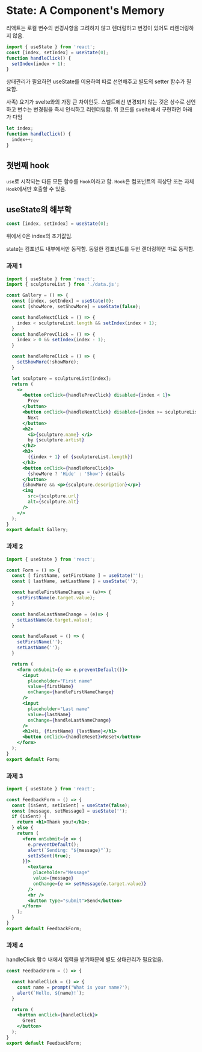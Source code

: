 # State: A Component's Memory

리액트는 로컬 변수의 변경사항을 고려하지 않고 렌더링하고 변경이 있어도 리렌더링하지 않음.  

```jsx
import { useState } from 'react';
const [index, setIndex] = useState(0);
function handleClick() {
  setIndex(index + 1);
}
```
상태관리가 필요하면 useState를 이용하여 따로 선언해주고 별도의 setter 함수가 필요함.  

사족) 요기가 svelte와의 가장 큰 차이인듯. 스벨트에선 변경되지 않는 것은 상수로 선언하고 변수는 변경됨을 즉시 인식하고 리렌더링함. 위 코드를 svelte에서 구현하면 아래가 다임
```javascript
let index;
function handleClick() {
  index++;
}
```

## 첫번째 hook
`use`로 시작되는 다른 모든 함수를 `Hook`이라고 함.
`Hook`은 컴포넌트의 최상단 또는 자체 `Hook`에서만 호출할 수 있음. 

## useState의 해부학
```jsx
const [index, setIndex] = useState(0);
```
위에서 0은 index의 초기값임.  

state는 컴포넌트 내부에서만 동작함. 동일한 컴포넌트를 두번 렌더링하면 따로 동작함.

### 과제 1
```jsx
import { useState } from 'react';
import { sculptureList } from './data.js';

const Gallery = () => {
  const [index, setIndex] = useState(0);
  const [showMore, setShowMore] = useState(false);

  const handleNextClick = () => {
    index < sculptureList.length && setIndex(index + 1);
  }
  const handlePrevClick = () => {
    index > 0 && setIndex(index - 1);
  }

  const handleMoreClick = () => {
    setShowMore(!showMore);
  }

  let sculpture = sculptureList[index];
  return (
    <>
      <button onClick={handlePrevClick} disabled={index < 1}>
        Prev
      </button>
      <button onClick={handleNextClick} disabled={index >= sculptureList.length -1}>
        Next
      </button>
      <h2>
        <i>{sculpture.name} </i> 
        by {sculpture.artist}
      </h2>
      <h3>  
        ({index + 1} of {sculptureList.length})
      </h3>
      <button onClick={handleMoreClick}>
        {showMore ? 'Hide' : 'Show'} details
      </button>
      {showMore && <p>{sculpture.description}</p>}
      <img 
        src={sculpture.url} 
        alt={sculpture.alt}
      />
    </>
  );
}
export default Gallery;
```

### 과제 2
```jsx
import { useState } from 'react';

const Form = () => {
  const [ firstName, setFirstName ] = useState('');
  const [ lastName, setLastName ] = useState('');

  const handleFirstNameChange = (e)=> {
    setFirstName(e.target.value);
  }

  const handleLastNameChange = (e)=> {
    setLastName(e.target.value);
  }

  const handleReset = () => {
    setFirstName('');
    setLastName('');
  }

  return (
    <form onSubmit={e => e.preventDefault()}>
      <input
        placeholder="First name"
        value={firstName}
        onChange={handleFirstNameChange}
      />
      <input
        placeholder="Last name"
        value={lastName}
        onChange={handleLastNameChange}
      />
      <h1>Hi, {firstName} {lastName}</h1>
      <button onClick={handleReset}>Reset</button>
    </form>
  );
}
export default Form;
```

### 과제 3 
```jsx
import { useState } from 'react';

const FeedbackForm = () => {
  const [isSent, setIsSent] = useState(false);
  const [message, setMessage] = useState('');
  if (isSent) {
    return <h1>Thank you!</h1>;
  } else {
    return (
      <form onSubmit={e => {
        e.preventDefault();
        alert(`Sending: "${message}"`);
        setIsSent(true);
      }}>
        <textarea
          placeholder="Message"
          value={message}
          onChange={e => setMessage(e.target.value)}
        />
        <br />
        <button type="submit">Send</button>
      </form>
    );
  }
}
export default FeedbackForm;
```

### 과제 4
handleClick 함수 내에서 입력을 받기때문에 별도 상태관리가 필요없음.
```jsx
const FeedbackForm = () => {

  const handleClick = () => {
    const name = prompt('What is your name?');
    alert(`Hello, ${name}!`);
  }

  return (
    <button onClick={handleClick}>
      Greet
    </button>
  );
}
export default FeedbackForm;
```